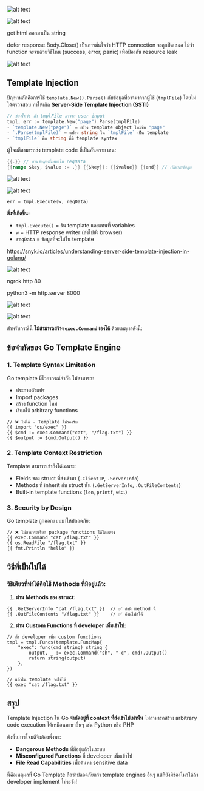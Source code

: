 

![alt text](image.png)

![alt text](image-1.png)

get html ออกมาเป็น string

defer response.Body.Close() เป็นการมั่นใจว่า HTTP connection จะถูกปิดเสมอ ไม่ว่า function จะจบด้วยวิธีไหน (success, error, panic) เพื่อป้องกัน resource leak

![alt text](image-4.png)



##  Template Injection
ปัญหาหลักคือการใช้ `template.New().Parse()` กับข้อมูลที่อาจมาจากผู้ใช้ (`tmplFile`) โดยไม่ได้ตรวจสอบ ทำให้เกิด **Server-Side Template Injection (SSTI)**

```go
// ช่องโหว่: ถ้า tmplFile มาจาก user input
tmpl, err := template.New("page").Parse(tmplFile)
- `template.New("page")` = สร้าง template object ใหม่ชื่อ "page"
- `.Parse(tmplFile)` = แปลง string ใน `tmplFile` เป็น template
- `tmplFile` คือ string ที่มี template syntax
```

ผู้โจมตีสามารถส่ง template code ที่เป็นอันตราย เช่น:
```go
{{.}} // อ่านข้อมูลทั้งหมดใน reqData
{{range $key, $value := .}} {{$key}}: {{$value}} {{end}} // เปิดเผยข้อมูล

```
![alt text](image-5.png)

![alt text](image-6.png)


```go
err = tmpl.Execute(w, reqData)
```

**สิ่งที่เกิดขึ้น:**
- `tmpl.Execute()` = รัน template และแทนที่ variables
- `w` = HTTP response writer (ส่งไปยัง browser)
- `reqData` = ข้อมูลที่จะใส่ใน template




https://snyk.io/articles/understanding-server-side-template-injection-in-golang/

![alt text](image-3.png)

ngrok http 80

python3 -m http.server 8000

![alt text](image-2.png)


![alt text](image-7.png)





สำหรับกรณีนี้ **ไม่สามารถสร้าง `exec.Command` เองได้** ด้วยเหตุผลดังนี้:

## ข้อจำกัดของ Go Template Engine

### 1. **Template Syntax Limitation**
Go template มีไวยากรณ์จำกัด ไม่สามารถ:
- ประกาศตัวแปร
- Import packages
- สร้าง function ใหม่
- เรียกใช้ arbitrary functions

```golang
// ❌ ไม่ได้ - Template ไม่รองรับ
{{ import "os/exec" }}
{{ $cmd := exec.Command("cat", "/flag.txt") }}
{{ $output := $cmd.Output() }}
```

### 2. **Template Context Restriction**
Template สามารถเข้าถึงได้เฉพาะ:
- Fields ของ struct ที่ส่งเข้ามา (`.ClientIP`, `.ServerInfo`)
- Methods ที่ inherit กับ struct นั้น (`.GetServerInfo`, `.OutFileContents`)
- Built-in template functions (`len`, `printf`, etc.)

### 3. **Security by Design**
Go template ถูกออกแบบมาให้ปลอดภัย:
```golang
// ❌ ไม่สามารถเรียก package functions ได้โดยตรง
{{ exec.Command "cat /flag.txt" }}
{{ os.ReadFile "/flag.txt" }}
{{ fmt.Println "hello" }}
```

## วิธีที่เป็นไปได้

### วิธีเดียวที่ทำได้คือใช้ Methods ที่มีอยู่แล้ว:

1. **ผ่าน Methods ของ struct:**
```golang
{{ .GetServerInfo "cat /flag.txt" }}  // ✅ ถ้ามี method นี้
{{ .OutFileContents "/flag.txt" }}    // ✅ อ่านไฟล์ได้
```

2. **ผ่าน Custom Functions ที่ developer เพิ่มเข้าไป:**
```golang
// ถ้า developer เพิ่ม custom functions
tmpl = tmpl.Funcs(template.FuncMap{
    "exec": func(cmd string) string {
        output, _ := exec.Command("sh", "-c", cmd).Output()
        return string(output)
    },
})

// แล้วใน template จะใช้ได้
{{ exec "cat /flag.txt" }}
```

## สรุป

Template Injection ใน Go **จำกัดอยู่ที่ context ที่ส่งเข้าไปเท่านั้น** ไม่สามารถสร้าง arbitrary code execution ได้เหมือนภาษาอื่นๆ เช่น Python หรือ PHP

ดังนั้นการโจมตีจึงต้องพึ่งพา:
- **Dangerous Methods** ที่มีอยู่แล้วในระบบ
- **Misconfigured Functions** ที่ developer เพิ่มเข้าไป
- **File Read Capabilities** เพื่อค้นหา sensitive data

นี่คือเหตุผลที่ Go Template ถือว่าปลอดภัยกว่า template engines อื่นๆ แต่ก็ยังมีช่องโหว่ได้ถ้า developer implement ไม่ระวัง!
